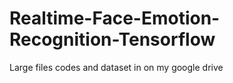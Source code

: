# Realtime-Face-Emotion-Recognition-Tensorflow

Large files codes and dataset in on my google drive 
